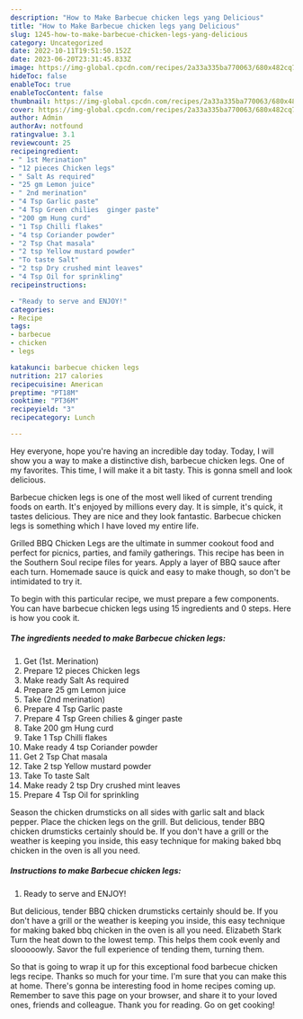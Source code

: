 ```yaml
---
description: "How to Make Barbecue chicken legs yang Delicious"
title: "How to Make Barbecue chicken legs yang Delicious"
slug: 1245-how-to-make-barbecue-chicken-legs-yang-delicious
category: Uncategorized
date: 2022-10-11T19:51:50.152Z
date: 2023-06-20T23:31:45.833Z
image: https://img-global.cpcdn.com/recipes/2a33a335ba770063/680x482cq70/barbecue-chicken-legs-recipe-main-photo.jpg
hideToc: false
enableToc: true
enableTocContent: false
thumbnail: https://img-global.cpcdn.com/recipes/2a33a335ba770063/680x482cq70/barbecue-chicken-legs-recipe-main-photo.jpg
cover: https://img-global.cpcdn.com/recipes/2a33a335ba770063/680x482cq70/barbecue-chicken-legs-recipe-main-photo.jpg
author: Admin
authorAv: notfound
ratingvalue: 3.1
reviewcount: 25
recipeingredient:
- " 1st Merination"
- "12 pieces Chicken legs"
- " Salt As required"
- "25 gm Lemon juice"
- " 2nd merination"
- "4 Tsp Garlic paste"
- "4 Tsp Green chilies  ginger paste"
- "200 gm Hung curd"
- "1 Tsp Chilli flakes"
- "4 tsp Coriander powder"
- "2 Tsp Chat masala"
- "2 tsp Yellow mustard powder"
- "To taste Salt"
- "2 tsp Dry crushed mint leaves"
- "4 Tsp Oil for sprinkling"
recipeinstructions:

- "Ready to serve and ENJOY!"
categories:
- Recipe
tags:
- barbecue
- chicken
- legs

katakunci: barbecue chicken legs 
nutrition: 217 calories
recipecuisine: American
preptime: "PT18M"
cooktime: "PT36M"
recipeyield: "3"
recipecategory: Lunch

---
```



Hey everyone, hope you're having an incredible day today. Today, I will show you a way to make a distinctive dish, barbecue chicken legs. One of my favorites. This time, I will make it a bit tasty. This is gonna smell and look delicious.

Barbecue chicken legs is one of the most well liked of current trending foods on earth. It's enjoyed by millions every day. It is simple, it's quick, it tastes delicious. They are nice and they look fantastic. Barbecue chicken legs is something which I have loved my entire life.

Grilled BBQ Chicken Legs are the ultimate in summer cookout food and perfect for picnics, parties, and family gatherings. This recipe has been in the Southern Soul recipe files for years. Apply a layer of BBQ sauce after each turn. Homemade sauce is quick and easy to make though, so don&#39;t be intimidated to try it.


To begin with this particular recipe, we must prepare a few components. You can have barbecue chicken legs using 15 ingredients and 0 steps. Here is how you cook it.

<!--inarticleads1-->

##### The ingredients needed to make Barbecue chicken legs:

1. Get  (1st. Merination)
1. Prepare 12 pieces Chicken legs
1. Make ready  Salt As required
1. Prepare 25 gm Lemon juice
1. Take  (2nd merination)
1. Prepare 4 Tsp Garlic paste
1. Prepare 4 Tsp Green chilies &amp; ginger paste
1. Take 200 gm Hung curd
1. Take 1 Tsp Chilli flakes
1. Make ready 4 tsp Coriander powder
1. Get 2 Tsp Chat masala
1. Take 2 tsp Yellow mustard powder
1. Take To taste Salt
1. Make ready 2 tsp Dry crushed mint leaves
1. Prepare 4 Tsp Oil for sprinkling


Season the chicken drumsticks on all sides with garlic salt and black pepper. Place the chicken legs on the grill. But delicious, tender BBQ chicken drumsticks certainly should be. If you don&#39;t have a grill or the weather is keeping you inside, this easy technique for making baked bbq chicken in the oven is all you need. 

<!--inarticleads2-->

##### Instructions to make Barbecue chicken legs:


1. Ready to serve and ENJOY!

But delicious, tender BBQ chicken drumsticks certainly should be. If you don&#39;t have a grill or the weather is keeping you inside, this easy technique for making baked bbq chicken in the oven is all you need. Elizabeth Stark Turn the heat down to the lowest temp. This helps them cook evenly and slooooowly. Savor the full experience of tending them, turning them. 

So that is going to wrap it up for this exceptional food barbecue chicken legs recipe. Thanks so much for your time. I'm sure that you can make this at home. There's gonna be interesting food in home recipes coming up. Remember to save this page on your browser, and share it to your loved ones, friends and colleague. Thank you for reading. Go on get cooking!
